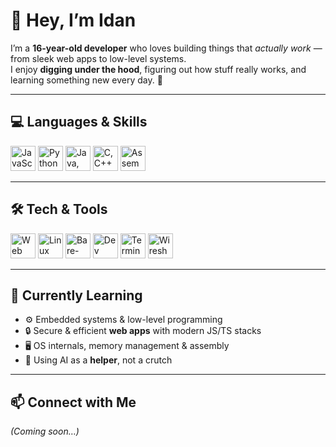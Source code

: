 # 👋 Hey, I’m Idan  

I’m a **16-year-old developer** who loves building things that *actually work* — from sleek web apps to low-level systems.  
I enjoy **digging under the hood**, figuring out how stuff really works, and learning something new every day. 🚀  

---

## 💻 Languages & Skills  
<p align="left">
  <!-- JavaScript / TypeScript -->
  <img src="https://skillicons.dev/icons?i=js,ts,nodejs,deno,bun" height="40" alt="JavaScript, TypeScript, Node.js, Deno, Bun"/>
  <!-- Python -->
  <img src="https://skillicons.dev/icons?i=python" height="40" alt="Python"/>
  <!-- Java & C# -->
  <img src="https://skillicons.dev/icons?i=java,cs" height="40" alt="Java, C#"/>
  <!-- C / C++ / Assembly -->
  <img src="https://skillicons.dev/icons?i=c,cpp" height="40" alt="C, C++"/>
  <img src="https://img.icons8.com/ios-filled/50/000000/microchip.png" height="40" alt="Assembly/Low-level"/>
</p>

---

## 🛠 Tech & Tools  
<p align="left">
  <!-- Web & Backend -->
  <img src="https://skillicons.dev/icons?i=html,css,react,tailwind,vite,express" height="40" alt="Web Tools"/>
  <!-- Systems -->
  <img src="https://skillicons.dev/icons?i=linux" height="40" alt="Linux"/>
  <img src="https://img.icons8.com/ios-filled/50/000000/microchip.png" height="40" alt="Bare-metal"/>
  <!-- Toolbox -->
  <img src="https://skillicons.dev/icons?i=git,vscode,neovim" height="40" alt="Dev Tools"/>
  <img src="https://img.icons8.com/ios-filled/50/000000/terminal.png" height="40" alt="Terminal/Alacritty"/>
  <img src="https://img.icons8.com/ios-filled/50/000000/network.png" height="40" alt="Wireshark"/>
</p>

---

## 🌱 Currently Learning  
- ⚙️ Embedded systems & low-level programming  
- 🔒 Secure & efficient **web apps** with modern JS/TS stacks  
- 🖥️ OS internals, memory management & assembly  
- 🤖 Using AI as a **helper**, not a crutch  

---

## 📫 Connect with Me  
*(Coming soon…)*  
